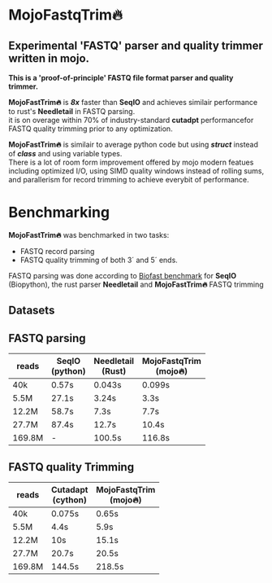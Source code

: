 # MojoFastqTrim🔥
## Experimental 'FASTQ' parser and quality trimmer written in mojo.


**This is a 'proof-of-principle' FASTQ file format parser and quality trimmer.** <br>

 **MojoFastTrim🔥** is ***8x*** faster than **SeqIO** and achieves similair performance to  rust's **Needletail** in FASTQ parsing. 
 <br> it is on overage within 70% of industry-standard **cutadpt** performancefor FASTQ quality trimming prior to any optimization.

**MojoFastTrim🔥**  is similair to average python code but using ***struct*** instead of ***class*** and using variable types. <br> There is a lot of room form improvement offered by mojo modern featues including optimized I/O, using SIMD quality windows instead of rolling sums, and  parallerism for record trimming to achieve everybit of performance. <br>

# Benchmarking

**MojoFastTrim🔥** was benchmarked in two tasks:
* FASTQ record parsing 
* FASTQ quality trimming of both 3´ and 5´ ends.


FASTQ parsing was done according to [Biofast benchmark](https://github.com/lh3/biofast/tree/) for **SeqIO** (Biopython), the rust parser **Needletail** and **MojoFastTrim🔥**
FASTQ trimming 

## Datasets




## FASTQ parsing
| reads   | SeqIO <br> (python) | Needletail <br> (Rust)| MojoFastqTrim <br> (mojo🔥)   |
|-------|---------------------|-------------------------|-------------------------------|
| 40k   |      0.57s          |          0.043s         |          0.099s               |
| 5.5M  |      27.1s          |          3.24s          |            3.3s               |
| 12.2M |      58.7s          |          7.3s           |            7.7s               |
| 27.7M |      87.4s          |          12.7s          |           10.4s               | 
| 169.8M|        -            |          100.5s         |           116.8s              |


## FASTQ quality Trimming
|   reads  | Cutadapt <br>  (cython)  | MojoFastqTrim <br> (mojo🔥)|
|----------|--------------------------|----------------------------|
|    40k   |          0.075s          |           0.65s            |
|   5.5M   |          4.4s            |           5.9s             |
|  12.2M   |          10s             |           15.1s            |
|  27.7M   |          20.7s           |           20.5s            |
| 169.8M   |          144.5s          |           218.5s           |


